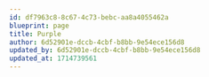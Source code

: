 ```yaml
---
id: df7963c8-8c67-4c73-bebc-aa8a4055462a
blueprint: page
title: Purple
author: 6d52901e-dccb-4cbf-b8bb-9e54ece156d8
updated_by: 6d52901e-dccb-4cbf-b8bb-9e54ece156d8
updated_at: 1714739561
---
```

